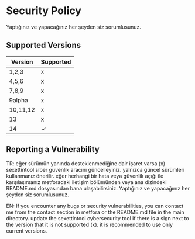 # Security Policy
Yaptığınız ve yapacağınız her şeyden siz sorumlusunuz.

## Supported Versions
| Version | Supported          |
| ------- | ------------------ |
| 1,2,3   | x                  |
| 4,5,6   | x                  |
| 7,8,9   | x                  |
| 9alpha  | x                  |
| 10,11,12| x                  |
| 13      | x                  |
| 14      | ✓                  |
## Reporting a Vulnerability
TR:
eğer sürümün yanında desteklenmediğine dair işaret varsa (x) sexettintool siber güvenlik aracını güncelleyiniz. yalnızca güncel sürümleri kullanmanız önerilir.
eğer herhangi bir hata veya güvenlik açığı ile karşılaşırsanız metforadaki iletişim bölümünden veya ana dizindeki README.md dosyasından bana ulaşabilirsiniz.
Yaptığınız ve yapacağınız her şeyden siz sorumlusunuz.

EN:
If you encounter any bugs or security vulnerabilities, you can contact me from the contact section in metfora or the README.md file in the main directory. update the sexettintool cybersecurity tool if there is a sign next to the version that it is not supported (x). it is recommended to use only current versions.
